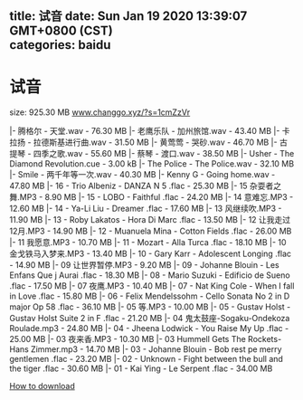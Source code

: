 
title: 试音
date: Sun Jan 19 2020 13:39:07 GMT+0800 (CST)    
categories: baidu
---

# 试音
size: 925.30 MB
 www.changgo.xyz/?s=1cmZzVr
 
|- 腾格尔 - 天堂.wav - 76.30 MB
|- 老鹰乐队 - 加州旅馆.wav - 43.40 MB
|- 卡拉扬 - 拉德斯基进行曲.wav - 31.50 MB
|- 黄莺莺 - 哭砂.wav - 46.70 MB
|- 古提琴 - 四季之歌.wav - 55.60 MB
|- 蔡琴 - 渡口.wav - 38.50 MB
|- Usher - The Diamond Revolution.cue - 3.00 kB
|- The Police - The Police.wav - 32.10 MB
|- Smile - 两千年等一次.wav - 40.30 MB
|- Kenny G - Going home.wav - 47.80 MB
|- 16 - Trio Albeniz - DANZA N 5 .flac - 25.30 MB
|- 15 杂耍者之舞.MP3 - 8.90 MB
|- 15 - LOBO - Faithful .flac - 24.20 MB
|- 14 意难忘.MP3 - 12.60 MB
|- 14 - Ya-Li Liu - Dreamer .flac - 17.60 MB
|- 13 风继续吹.MP3 - 11.90 MB
|- 13 - Roby Lakatos - Hora Di Marc .flac - 13.50 MB
|- 12 让我走过12月.MP3 - 14.90 MB
|- 12 - Muanuela Mina - Cotton Fields .flac - 26.00 MB
|- 11 我愿意.MP3 - 10.70 MB
|- 11 - Mozart - Alla Turca .flac - 18.10 MB
|- 10 金戈铁马入梦来.MP3 - 13.40 MB
|- 10 - Gary Karr - Adolescent Longing .flac - 14.90 MB
|- 09 让世界暂停.MP3 - 9.20 MB
|- 09 - Johanne Blouin - Les Enfans Que j Aurai .flac - 18.30 MB
|- 08 - Mario Suzuki - Edificio de Sueno .flac - 17.50 MB
|- 07 夜鹰.MP3 - 10.40 MB
|- 07 - Nat King Cole - When I fall in Love .flac - 15.80 MB
|- 06 - Felix Mendelssohm - Cello Sonata No 2 in D major Op 58 .flac - 36.10 MB
|- 05 等.MP3 - 10.00 MB
|- 05 - Gustav Holst - Gustav Holst Suite 2 in F .flac - 21.20 MB
|- 04 鬼太鼓座-Sogaku-Ondekoza Roulade.mp3 - 24.80 MB
|- 04 - Jheena Lodwick - You Raise My Up .flac - 25.00 MB
|- 03 夜来香.MP3 - 10.30 MB
|- 03 Hummell Gets The Rockets-Hans Zimmer.mp3 - 14.70 MB
|- 03 - Johanne Blouin - Bob rest pe merry gentlemen .flac - 23.20 MB
|- 02 - Unknown - Fight between the bull and the tiger .flac - 30.60 MB
|- 01 - Kai Ying - Le Serpent .flac - 34.00 MB

[How to download](https://bpcam.bemobtrk.com/go/2ceec3aa-1ca2-46d6-b9ff-aaa5c184517c?jno=4859)